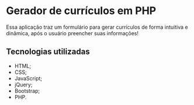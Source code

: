 # Gerador de currículos em PHP

Essa aplicação traz um formulário para gerar currículos de forma intuitiva e dinâmica, após o usuário preencher suas informações!

## Tecnologias utilizadas

- HTML;
- CSS;
- JavaScript;
- jQuery;
- Bootstrap;
- PHP.